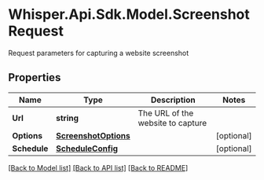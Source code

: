 # Whisper.Api.Sdk.Model.ScreenshotRequest
Request parameters for capturing a website screenshot

## Properties

Name | Type | Description | Notes
------------ | ------------- | ------------- | -------------
**Url** | **string** | The URL of the website to capture | 
**Options** | [**ScreenshotOptions**](ScreenshotOptions.md) |  | [optional] 
**Schedule** | [**ScheduleConfig**](ScheduleConfig.md) |  | [optional] 

[[Back to Model list]](../../README.md#documentation-for-models) [[Back to API list]](../../README.md#documentation-for-api-endpoints) [[Back to README]](../../README.md)

